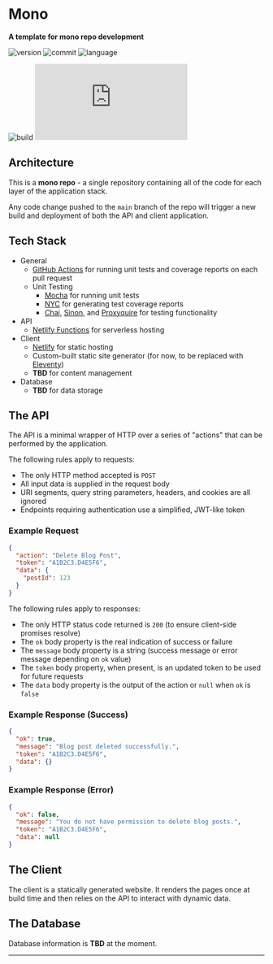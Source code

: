 # Mono

**A template for mono repo development**

![version][shield-version]
![commit][shield-commit]
![language][shield-lang]

![build][shield-build]
![coverage][shield-coverage]

## Architecture

This is a **mono repo** - a single repository containing all of the code for each layer of the application stack.

Any code change pushed to the `main` branch of the repo will trigger a new build and deployment of both the API and client application.

## Tech Stack

- General
  - [GitHub Actions](https://github.com/features/actions) for running unit tests and coverage reports on each pull request
  - Unit Testing
    - [Mocha](https://www.npmjs.com/package/mocha) for running unit tests
    - [NYC](https://www.npmjs.com/package/nyc) for generating test coverage reports
    - [Chai](https://www.npmjs.com/package/chai), [Sinon](https://www.npmjs.com/package/sinon), and [Proxyquire](https://www.npmjs.com/package/proxyquire) for testing functionality
- API
  - [Netlify Functions](https://www.netlify.com/products/functions) for serverless hosting
- Client
  - [Netlify](https://www.netlify.com) for static hosting
  - Custom-built static site generator (for now, to be replaced with [Eleventy](https://www.11ty.dev))
  - **TBD** for content management
- Database
  - **TBD** for data storage

## The API

The API is a minimal wrapper of HTTP over a series of "actions" that can be performed by the application.

The following rules apply to requests:

- The only HTTP method accepted is `POST`
- All input data is supplied in the request body
- URI segments, query string parameters, headers, and cookies are all ignored
- Endpoints requiring authentication use a simplified, JWT-like token

### Example Request

```json
{
  "action": "Delete Blog Post",
  "token": "A1B2C3.D4E5F6",
  "data": {
    "postId": 123
  }
}
```

The following rules apply to responses:

- The only HTTP status code returned is `200` (to ensure client-side promises resolve)
- The `ok` body property is the real indication of success or failure
- The `message` body property is a string (success message or error message depending on `ok` value)
- The `token` body property, when present, is an updated token to be used for future requests
- The `data` body property is the output of the action or `null` when `ok` is `false`

### Example Response (Success)

```json
{
  "ok": true,
  "message": "Blog post deleted successfully.",
  "token": "A1B2C3.D4E5F6",
  "data": {}
}
```

### Example Response (Error)

```json
{
  "ok": false,
  "message": "You do not have permission to delete blog posts.",
  "token": "A1B2C3.D4E5F6",
  "data": null
}
```

## The Client

The client is a statically generated website. It renders the pages once at build time and then relies on the API to interact with dynamic data.

## The Database

Database information is **TBD** at the moment.

---

[shield-version]: https://img.shields.io/github/package-json/v/ZacharyGodfrey/mono?style=flat-square
[shield-commit]: https://img.shields.io/github/last-commit/ZacharyGodfrey/mono/main?style=flat-square
[shield-lang]: https://img.shields.io/github/languages/top/ZacharyGodfrey/mono?style=flat-square
[shield-build]: https://img.shields.io/github/workflow/status/ZacharyGodfrey/mono/CI%20Workflow/main?style=flat-square
[shield-coverage]: https://img.shields.io/badge/dynamic/json?style=flat-square&color=blue&label=coverage&query=$.total.statements.pct&suffix=%&url=https://raw.githubusercontent.com/ZacharyGodfrey/mono/main/api/_coverage/coverage-summary.json